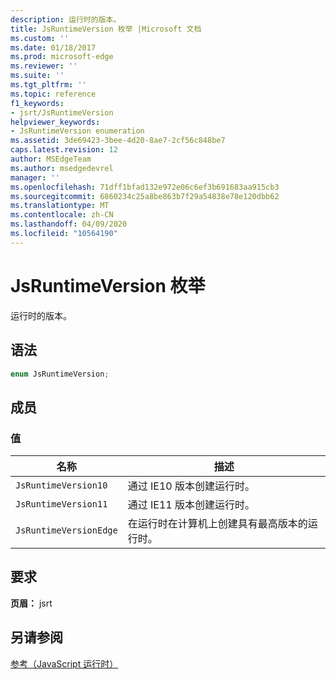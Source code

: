 ```yaml
---
description: 运行时的版本。
title: JsRuntimeVersion 枚举 |Microsoft 文档
ms.custom: ''
ms.date: 01/18/2017
ms.prod: microsoft-edge
ms.reviewer: ''
ms.suite: ''
ms.tgt_pltfrm: ''
ms.topic: reference
f1_keywords:
- jsrt/JsRuntimeVersion
helpviewer_keywords:
- JsRuntimeVersion enumeration
ms.assetid: 3de69423-3bee-4d20-8ae7-2cf56c848be7
caps.latest.revision: 12
author: MSEdgeTeam
ms.author: msedgedevrel
manager: ''
ms.openlocfilehash: 71dff1bfad132e972e06c6ef3b691683aa915cb3
ms.sourcegitcommit: 6860234c25a8be863b7f29a54838e78e120dbb62
ms.translationtype: MT
ms.contentlocale: zh-CN
ms.lasthandoff: 04/09/2020
ms.locfileid: "10564190"
---
```

# JsRuntimeVersion 枚举
运行时的版本。  
  
## 语法  
  
```cpp  
enum JsRuntimeVersion;  
```  
  
## 成员  
  
### 值  
  
|名称|描述|  
|----------|-----------------|  
|`JsRuntimeVersion10`|通过 IE10 版本创建运行时。|  
|`JsRuntimeVersion11`|通过 IE11 版本创建运行时。|  
|`JsRuntimeVersionEdge`|在运行时在计算机上创建具有最高版本的运行时。|  
  
## 要求  
 **页眉：** jsrt  
  
## 另请参阅  
 [参考（JavaScript 运行时）](../chakra-hosting/reference-javascript-runtime.md)